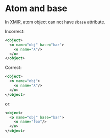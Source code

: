 # Atom and base

In [XMIR], atom object can not have `@base` attribute.

Incorrect:

```xml
<object>
  <o name="obj" base="bar">
    <o name="λ"/>
  </o>
</object>
```

Correct:

```xml
<object>
  <o name="obj">
    <o name="λ"/>
  </o>
</object>
```

or:

```xml
<object>
  <o name="obj" base="bar">
    <o name="foo"/>
  </o>
</object>
```

[XMIR]: https://news.eolang.org/2022-11-25-xmir-guide.html
